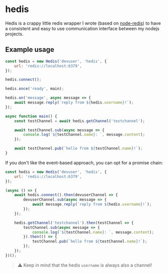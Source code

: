 # hedis

Hedis is a crappy little redis wrapper I wrote (based on [node-redis](https://github.com/redis/node-redis)) to have a consistent and easy to use communication interface between my nodejs projects.

## Example usage

```js
const hedis = new Hedis('devuser', 'hedis', {
	url: 'redis://localhost:6379',
});

hedis.connect();

hedis.once('ready', main);

hedis.on('message', async message => {
	await message.reply(`reply from ${hedis.username}!`);
});

async function main() {
	const testChannel = await hedis.getChannel('testchannel');

	await testChannel.sub(async message => {
		console.log(`${testChannel.name}: `, message.content);
	});

	await testChannel.pub(`hello from ${testChannel.name}!`);
}
```

If you don't like the event-based approach, you can opt for a promise chain:

```js
const hedis = new Hedis('devuser', 'hedis', {
	url: 'redis://localhost:6379',
});

(async () => {
	await hedis.connect().then(devuserChannel => {
		devuserChannel.sub(async message => {
			await message.reply(`reply from ${hedis.username}!`);
		});
	});

	hedis.getChannel('testchannel').then(testChannel => {
		testChannel.sub(async message => {
			console.log(`${testChannel.name}: `, message.content);
		}).then(() => {
			testChannel.pub(`hello from ${testChannel.name}!`);
		});
	});
})();
```

> :warning: Keep in mind that the hedis `username` is always also a channel!
